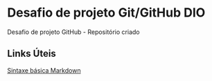 # Desafio de projeto Git/GitHub DIO
Desafio de projeto GitHub - Repositório criado

## Links Úteis
[Sintaxe básica Markdown](https://www.markdownguide.org/basic-symtax/)
